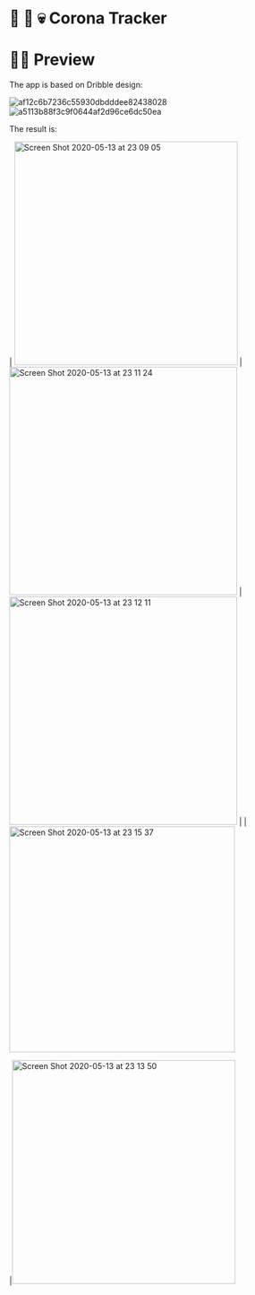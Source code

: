 #                                 🦠 👻 💀 Corona Tracker 
# 🎉🔥 Preview 

The app is based on Dribble design:

![af12c6b7236c55930dbdddee82438028](https://user-images.githubusercontent.com/49479782/81835482-82b30b80-956c-11ea-81df-96cb55814b21.png)
![a5113b88f3c9f0644af2d96ce6dc50ea](https://user-images.githubusercontent.com/49479782/81835485-834ba200-956c-11ea-8758-1cfc792c4224.png)

The result is:

| <img width="399" alt="Screen Shot 2020-05-13 at 23 09 05" src="https://user-images.githubusercontent.com/49479782/81837214-c73fa680-956e-11ea-9f42-798ccc9a0e3d.png">        | <img width="407" alt="Screen Shot 2020-05-13 at 23 11 24" src="https://user-images.githubusercontent.com/49479782/81837456-1685d700-956f-11ea-8dba-4a5c5e3b1f76.png">           | <img width="407" alt="Screen Shot 2020-05-13 at 23 12 11" src="https://user-images.githubusercontent.com/49479782/81837523-2e5d5b00-956f-11ea-86a5-52f59f11fc5e.png">  |
| <img width="403" alt="Screen Shot 2020-05-13 at 23 15 37" src="https://user-images.githubusercontent.com/49479782/81840686-88601f80-9573-11ea-839e-97440bdb0451.png">

 |<img width="399" alt="Screen Shot 2020-05-13 at 23 13 50" src="https://user-images.githubusercontent.com/49479782/81840894-ceb57e80-9573-11ea-9d5b-49aea2c7b323.png">
